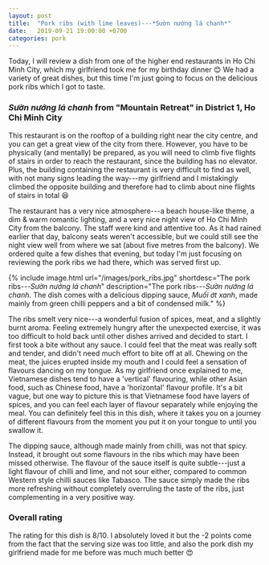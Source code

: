```yaml
---
layout: post
title:  "Pork ribs (with lime leaves)---*Sườn nướng lá chanh*"
date:   2019-09-21 19:00:00 +0700
categories: pork
---
```


Today, I will review a dish from one of the higher end restaurants in Ho Chi Minh City, which my girlfriend took me for my birthday dinner :blush: We had a variety of great dishes, but this time I'm just going to focus on the delicious pork ribs which I got to taste.

### *Sườn nướng lá chanh* from "Mountain Retreat" in District&nbsp;1, Ho Chi Minh City

This restaurant is on the rooftop of a building right near the city centre, and you can get a great view of the city from there. However, you have to be physically (and mentally) be prepared, as you will need to climb five flights of stairs in order to reach the restaurant, since the building has no elevator. Plus, the building containing the restaurant is very difficult to find as well, with not many signs leading the way---my girlfriend and I mistakingly climbed the opposite building and therefore had to climb about nine flights of stairs in total :laughing:

The restaurant has a very nice atmosphere---a beach house-like theme, a dim & warm romantic lighting, and a very nice night view of Ho Chi Minh City from the balcony. The staff were kind and attentive too. As it had rained earlier that day, balcony seats weren't accessible, but we could still see the night view well from where we sat (about five metres from the balcony). We ordered quite a few dishes that evening, but today I'm just focusing on reviewing the pork ribs we had there, which was served first up. 

{% include image.html url="/images/pork_ribs.jpg" shortdesc="The pork ribs---*Sườn nướng lá chanh*" description="The pork ribs---*Sườn nướng lá chanh*. The dish comes with a delicious dipping sauce, *Muối ớt xanh*, made mainly from green chilli peppers and a bit of condensed milk." %}

The ribs smelt very nice---a wonderful fusion of spices, meat, and a slightly burnt aroma. Feeling extremely hungry after the unexpected exercise, it was too difficult to hold back until other dishes arrived and decided to start. I first took a bite without any sauce. I could feel that the meat was really soft and tender, and didn't need much effort to bite off at all. Chewing on the meat, the juices erupted inside my mouth and I could feel a sensation of flavours dancing on my tongue. As my girlfriend once explained to me, Vietnamese dishes tend to have a 'vertical' flavouring, while other Asian food, such as Chinese food, have a 'horizontal' flavour profile. It's a bit vague, but one way to picture this is that Vietnamese food have layers of spices, and you can feel each layer of flavour separately while enjoying the meal. You can definitely feel this in this dish, where it takes you on a journey of different flavours from the moment you put it on your tongue to until you swallow it.

The dipping sauce, although made mainly from chilli, was not that spicy. Instead, it brought out some flavours in the ribs which may have been missed otherwise. The flavour of the sauce itself is quite subtle---just a light flavour of chilli and lime, and not sour either, compared to common Western style chilli sauces like Tabasco. The sauce simply made the ribs more refreshing without completely overruling the taste of the ribs, just complementing in a very positive way.

### Overall rating
The rating for this dish is 8/10. I absolutely loved it but the -2 points come from the fact that the serving size was too little, and also the pork dish my girlfriend made for me before was much much better :heart_eyes: